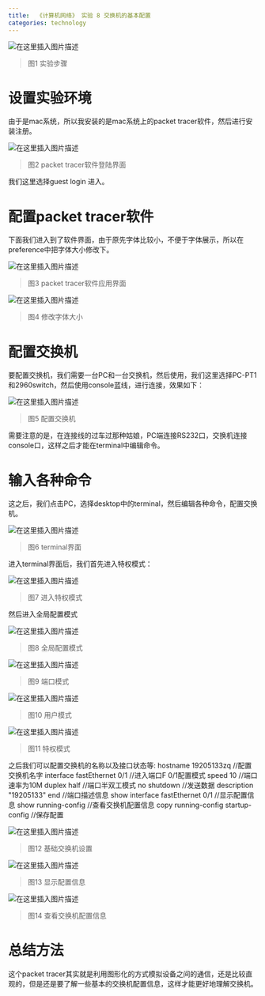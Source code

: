 ```yaml
---
title:  《计算机网络》 实验 8 交换机的基本配置
categories: technology
---
```


![在这里插入图片描述](https://img-blog.csdnimg.cn/9dfef72303514951bebb887e618907db.png?x-oss-process=image/watermark,type_d3F5LXplbmhlaQ,shadow_50,text_Q1NETiBA5aSp5LiLNTkxMg==,size_20,color_FFFFFF,t_70,g_se,x_16)
> 图1 实验步骤

# 设置实验环境
由于是mac系统，所以我安装的是mac系统上的packet tracer软件，然后进行安装注册。

![在这里插入图片描述](https://img-blog.csdnimg.cn/ff1a00fd07914095bba107d3423edc98.png?x-oss-process=image/watermark,type_d3F5LXplbmhlaQ,shadow_50,text_Q1NETiBA5aSp5LiLNTkxMg==,size_20,color_FFFFFF,t_70,g_se,x_16)
 

> 图2 packet tracer软件登陆界面

我们这里选择guest login 进入。

# 配置packet tracer软件

下面我们进入到了软件界面，由于原先字体比较小，不便于字体展示，所以在preference中把字体大小修改下。

![在这里插入图片描述](https://img-blog.csdnimg.cn/14199050330344cb96262d995bff0131.png?x-oss-process=image/watermark,type_d3F5LXplbmhlaQ,shadow_50,text_Q1NETiBA5aSp5LiLNTkxMg==,size_20,color_FFFFFF,t_70,g_se,x_16)

> 图3 packet tracer软件应用界面
 
![在这里插入图片描述](https://img-blog.csdnimg.cn/daae2e65934f46a4975747e952573816.png?x-oss-process=image/watermark,type_d3F5LXplbmhlaQ,shadow_50,text_Q1NETiBA5aSp5LiLNTkxMg==,size_20,color_FFFFFF,t_70,g_se,x_16)
 
> 图4 修改字体大小

# 配置交换机

要配置交换机，我们需要一台PC和一台交换机，然后使用，我们这里选择PC-PT1和2960switch，然后使用console蓝线，进行连接，效果如下：

![在这里插入图片描述](https://img-blog.csdnimg.cn/743166cde3d9447cb54647d81c1cc644.png?x-oss-process=image/watermark,type_d3F5LXplbmhlaQ,shadow_50,text_Q1NETiBA5aSp5LiLNTkxMg==,size_20,color_FFFFFF,t_70,g_se,x_16)


 
> 图5 配置交换机

需要注意的是，在连接线的过车过那种姑娘，PC端连接RS232口，交换机连接console口，这样之后才能在terminal中编辑命令。

# 输入各种命令
这之后，我们点击PC，选择desktop中的terminal，然后编辑各种命令，配置交换机。

![在这里插入图片描述](https://img-blog.csdnimg.cn/378c40bd41e14e40a07acb7311238583.png?x-oss-process=image/watermark,type_d3F5LXplbmhlaQ,shadow_50,text_Q1NETiBA5aSp5LiLNTkxMg==,size_20,color_FFFFFF,t_70,g_se,x_16)
 
> 图6 terminal界面

进入terminal界面后，我们首先进入特权模式：

![在这里插入图片描述](https://img-blog.csdnimg.cn/db7bdb1a1dfc4ddd910c256ffdc84262.png?x-oss-process=image/watermark,type_d3F5LXplbmhlaQ,shadow_50,text_Q1NETiBA5aSp5LiLNTkxMg==,size_20,color_FFFFFF,t_70,g_se,x_16)
 
> 图7 进入特权模式

然后进入全局配置模式

![在这里插入图片描述](https://img-blog.csdnimg.cn/b56c48b832874976960433382e8c2fc8.png)
 
> 图8 全局配置模式

![在这里插入图片描述](https://img-blog.csdnimg.cn/e2beaf857d2e4b209b1eff6d907c44d8.png)
 
> 图9 端口模式
 
![在这里插入图片描述](https://img-blog.csdnimg.cn/082210544e2f4950994c342493673c85.png?x-oss-process=image/watermark,type_d3F5LXplbmhlaQ,shadow_50,text_Q1NETiBA5aSp5LiLNTkxMg==,size_20,color_FFFFFF,t_70,g_se,x_16)

> 图10 用户模式
 
![在这里插入图片描述](https://img-blog.csdnimg.cn/c48a2cd90c8647c8bbc82643303f6490.png?x-oss-process=image/watermark,type_d3F5LXplbmhlaQ,shadow_50,text_Q1NETiBA5aSp5LiLNTkxMg==,size_20,color_FFFFFF,t_70,g_se,x_16)
 
> 图11 特权模式

之后我们可以配置交换机的名称以及接口状态等:
hostname 19205133zq //配置交换机名字
interface fastEthernet 0/1 //进入端口F 0/1配置模式
speed 10 //端口速率为10M
duplex half //端口半双工模式
no shutdown //发送数据
description "19205133"  end //端口描述信息
show interface fastEthernet 0/1 //显示配置信息
show running-config //查看交换机配置信息
copy running-config startup-config //保存配置

![在这里插入图片描述](https://img-blog.csdnimg.cn/fabc69172b874d0fbed2f756e04a35bb.png?x-oss-process=image/watermark,type_d3F5LXplbmhlaQ,shadow_50,text_Q1NETiBA5aSp5LiLNTkxMg==,size_20,color_FFFFFF,t_70,g_se,x_16)
 
> 图12 基础交换机设置
 
![在这里插入图片描述](https://img-blog.csdnimg.cn/d98ca9ad944441c0bb0e4e60222af776.png?x-oss-process=image/watermark,type_d3F5LXplbmhlaQ,shadow_50,text_Q1NETiBA5aSp5LiLNTkxMg==,size_20,color_FFFFFF,t_70,g_se,x_16)
 
> 图13 显示配置信息

![在这里插入图片描述](https://img-blog.csdnimg.cn/d69c05f62f204aa0af227811a1c1cb43.png?x-oss-process=image/watermark,type_d3F5LXplbmhlaQ,shadow_50,text_Q1NETiBA5aSp5LiLNTkxMg==,size_20,color_FFFFFF,t_70,g_se,x_16)
 
> 图14 查看交换机配置信息

# 总结方法

这个packet tracer其实就是利用图形化的方式模拟设备之间的通信，还是比较直观的，但是还是要了解一些基本的交换机配置信息，这样才能更好地理解交换机。
